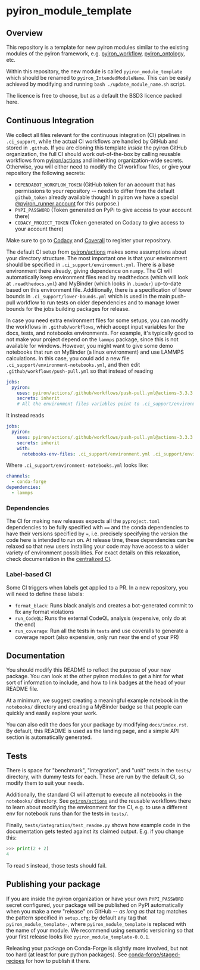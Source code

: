 # pyiron_module_template

## Overview

This repository is a template for new pyiron modules similar to the existing modules of the 
pyiron framework, e.g. 
[pyiron_workflow](https://github.com/pyiron/pyiron_workflow),
[pyiron_ontology](https://github.com/pyiron/pyiron_ontology),
etc.

Within this repository, the new module is called `pyiron_module_template` which should be renamed to `pyiron_IntendedModuleName`. 
This can be easily achieved by modifying and running `bash ./update_module_name.sh` script.

The licence is free to choose, but as a default the BSD3 licence packed here.

## Continuous Integration

We collect all files relevant for the continuous integration (CI) pipelines in `.ci_support`, 
while the actual CI workflows are handled by GitHub and stored in `.github`.
If you are cloning this template *inside* the pyiron GitHub organization, the full CI should work out-of-the-box by calling reusable workflows from [pyiron/actions](github.com/pyiron/actions) and inheriting organization-wide secrets.
Otherwise, you will either need to modify the CI workflow files, or give your repository the following secrets:
- `DEPENDABOT_WORKFLOW_TOKEN` (GitHub token for an account that has permissions to your repository -- needs to differ from the default `github_token` already available though! In pyiron we have a special [@pyiron_runner account](https://github.com/pyiron-runner) for this purpose.)
- `PYPI_PASSWORD` (Token generated on PyPi to give access to your account there)
- `CODACY_PROJECT_TOKEN` (Token generated on Codacy to give access to your account there)

Make sure to go to [Codacy](https://www.codacy.com) and [Coverall](https://coveralls.io) to register your repository.

The default CI setup from [pyiron/actions](github.com/pyiron/actions) makes some assumptions about your directory structure.
The most important one is that your environment should be specified in `.ci_support/environment.yml`.
There is a base environment there already, giving dependence on `numpy`.
The CI will automatically keep environment files read by readthedocs (which will look at `.readthedocs.yml`) and MyBinder (which looks in `.binder`) up-to-date based on this environment file.
Additionally, there is a specification of lower bounds in `.ci_support/lower-bounds.yml` which is used in the main push-pull workflow to run tests on older dependencies and to manage lower bounds for the jobs building packages for release.

In case you need extra environment files for some setups, you can modify the workflows in `.github/workflows`, which accept input variables for the docs, tests, and notebooks environments.
For example, it's typically good to not make your project depend on the `lammps` package, since this is not available for windows.
However, you might want to give some demo notebooks that run on MyBinder (a linux environment) and use LAMMPS calculations.
In this case, you could add a new file `.ci_support/environment-notebooks.yml`, and then edit `.github/workflows/push-pull.yml` so that instead of reading 

```yaml
jobs:
  pyiron:
    uses: pyiron/actions/.github/workflows/push-pull.yml@actions-3.3.3
    secrets: inherit
    # All the environment files variables point to .ci_support/environment.yml by default
```

It instead reads

```yaml
jobs:
  pyiron:
    uses: pyiron/actions/.github/workflows/push-pull.yml@actions-3.3.3
    secrets: inherit
    with:
      notebooks-env-files: .ci_support/environment.yml .ci_support/environment-notebooks.yml
```

Where `.ci_support/environment-notebooks.yml` looks like:

```yaml
channels:
  - conda-forge
dependencies:
  - lammps
```

### Dependencies

The CI for making new releases expects all the `pyproject.toml` dependencies to be fully specified with `==` and the conda dependencies to have their versions specified by `=`, i.e. precisely specifying the version the code here is intended to run on.
At release time, these dependencies can be relaxed so that new users installing your code may have access to a wider variety of environment possibilities.
For exact details on this relaxation, check documentation in the [centralized CI](https://github.com/pyiron/actions).

### Label-based CI

Some CI triggers when labels get applied to a PR. 
In a new repository, you will need to define these labels:
- `format_black`: Runs black analyis and creates a bot-generated commit to fix any format violations
- `run_CodeQL`: Runs the external CodeQL analysis (expensive, only do at the end)
- `run_coverage`: Run all the tests in `tests` and use coveralls to generate a coverage report (also expensive, only run near the end of your PR)

## Documentation

You should modify this README to reflect the purpose of your new package.
You can look at the other pyiron modules to get a hint for what sort of information to include, and how to link badges at the head of your README file.

At a minimum, we suggest creating a meaningful example notebook in the `notebooks/` directory and creating a MyBinder badge so that people can quickly and easily explore your work.

You can also edit the docs for your package by modifying `docs/index.rst`.
By default, this README is used as the landing page, and a simple API section is automatically generated.

## Tests

There is space for "benchmark", "integration", and "unit" tests in the `tests/` directory, with dummy tests for each.
These are run by the default CI, so modify them to suit your needs.

Additionally, the standard CI will attempt to execute all notebooks in the `notebooks/` directory.
See [`pyiron/actions`](https://github.com/pyiron/actions) and the reusable workflows there to learn about modifying the environment for the CI, e.g. to use a different env for notebook runs than for the tests in `tests/`.

Finally, `tests/integration/test_readme.py` shows how example code in the documentation gets tested against its claimed output.
E.g. if you change this:

```python
>>> print(2 + 2)
4

```

To read `5` instead, those tests should fail.

## Publishing your package

If you are inside the pyiron organization or have your own `PYPI_PASSWORD` secret configured, your package will be published on PyPI automatically when you make a new "release" on GitHub -- *as long as* that tag matches the pattern specified in `setup.cfg`; by default any tag that `pyiron_module_template-`, where `pyiron_module_template` is replaced with the name of your module. We recommend using semantic versioning so that your first release looks like `pyiron_module_template-0.0.1`.

Releasing your package on Conda-Forge is slightly more involved, but not too hard (at least for pure python packages).
See [conda-forge/staged-recipes](https://github.com/conda-forge/staged-recipes) for how to publish it there.
